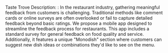 Taste Trove
Description: : In the restaurant industry, gathering meaningful feedback from customers is challenging. Traditional methods like comment cards or online surveys are often overlooked or fail to capture detailed feedback beyond basic ratings. We propose a mobile app designed to streamline the feedback process for restaurants. This app includes a standard survey for general feedback on food quality and service. Additionally, it features a unique "Monodish" section where customers can suggest new dish ideas or combinations they'd like to see on the menu.
